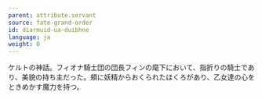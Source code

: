 ```yaml
---
parent: attribute.servant
source: fate-grand-order
id: diarmuid-ua-duibhne
language: ja
weight: 0
---
```


ケルトの神話。フィオナ騎士団の団長フィンの麾下において、指折りの騎士であり、美貌の持ち主だった。頬に妖精からおくられたほくろがあり、乙女達の心をときめかす魔力を持つ。
